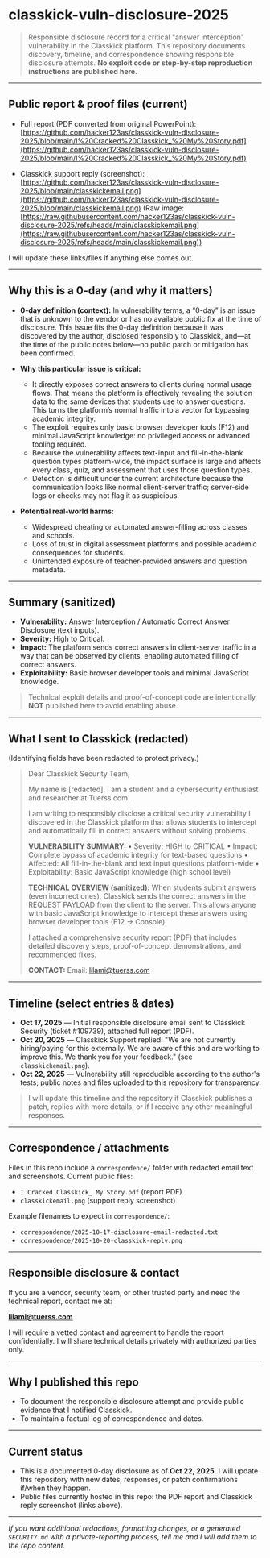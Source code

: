# classkick-vuln-disclosure-2025

> Responsible disclosure record for a critical "answer interception" vulnerability in the Classkick platform.
> This repository documents discovery, timeline, and correspondence showing responsible disclosure attempts. **No exploit code or step-by-step reproduction instructions are published here.**

---

## Public report & proof files (current)

* Full report (PDF converted from original PowerPoint):
  [https://github.com/hacker123as/classkick-vuln-disclosure-2025/blob/main/I%20Cracked%20Classkick_%20My%20Story.pdf](https://github.com/hacker123as/classkick-vuln-disclosure-2025/blob/main/I%20Cracked%20Classkick_%20My%20Story.pdf)

* Classkick support reply (screenshot):
  [https://github.com/hacker123as/classkick-vuln-disclosure-2025/blob/main/classkickemail.png](https://github.com/hacker123as/classkick-vuln-disclosure-2025/blob/main/classkickemail.png)
  (Raw image: [https://raw.githubusercontent.com/hacker123as/classkick-vuln-disclosure-2025/refs/heads/main/classkickemail.png](https://raw.githubusercontent.com/hacker123as/classkick-vuln-disclosure-2025/refs/heads/main/classkickemail.png))

I will update these links/files if anything else comes out.

---

## Why this is a 0-day (and why it matters)

* **0-day definition (context):** In vulnerability terms, a “0-day” is an issue that is unknown to the vendor or has no available public fix at the time of disclosure. This issue fits the 0-day definition because it was discovered by the author, disclosed responsibly to Classkick, and—at the time of the public notes below—no public patch or mitigation has been confirmed.

* **Why this particular issue is critical:**

  * It directly exposes correct answers to clients during normal usage flows. That means the platform is effectively revealing the solution data to the same devices that students use to answer questions. This turns the platform’s normal traffic into a vector for bypassing academic integrity.
  * The exploit requires only basic browser developer tools (F12) and minimal JavaScript knowledge: no privileged access or advanced tooling required.
  * Because the vulnerability affects text-input and fill-in-the-blank question types platform-wide, the impact surface is large and affects every class, quiz, and assessment that uses those question types.
  * Detection is difficult under the current architecture because the communication looks like normal client-server traffic; server-side logs or checks may not flag it as suspicious.

* **Potential real-world harms:**

  * Widespread cheating or automated answer-filling across classes and schools.
  * Loss of trust in digital assessment platforms and possible academic consequences for students.
  * Unintended exposure of teacher-provided answers and question metadata.

---

## Summary (sanitized)

* **Vulnerability:** Answer Interception / Automatic Correct Answer Disclosure (text inputs).
* **Severity:** High to Critical.
* **Impact:** The platform sends correct answers in client-server traffic in a way that can be observed by clients, enabling automated filling of correct answers.
* **Exploitability:** Basic browser developer tools and minimal JavaScript knowledge.

> Technical exploit details and proof-of-concept code are intentionally **NOT** published here to avoid enabling abuse.

---

## What I sent to Classkick (redacted)

(Identifying fields have been redacted to protect privacy.)

> Dear Classkick Security Team,
>
> My name is [redacted]. I am a student and a cybersecurity enthusiast and researcher at Tuerss.com.
>
> I am writing to responsibly disclose a critical security vulnerability I discovered in the Classkick platform that allows students to intercept and automatically fill in correct answers without solving problems.
>
> **VULNERABILITY SUMMARY:**
> • Severity: HIGH to CRITICAL
> • Impact: Complete bypass of academic integrity for text-based questions
> • Affected: All fill-in-the-blank and text input questions platform-wide
> • Exploitability: Basic JavaScript knowledge (high school level)
>
> **TECHNICAL OVERVIEW (sanitized):**
> When students submit answers (even incorrect ones), Classkick sends the correct answers in the REQUEST PAYLOAD from the client to the server. This allows anyone with basic JavaScript knowledge to intercept these answers using browser developer tools (F12 → Console).
>
> I attached a comprehensive security report (PDF) that includes detailed discovery steps, proof-of-concept demonstrations, and recommended fixes.
>
> **CONTACT:**
> Email: [lilami@tuerss.com](mailto:lilami@tuerss.com)

---

## Timeline (select entries & dates)

* **Oct 17, 2025** — Initial responsible disclosure email sent to Classkick Security (ticket #109739), attached full report (PDF).
* **Oct 20, 2025** — Classkick Support replied: "We are not currently hiring/paying for this externally. We are aware of this and are working to improve this. We thank you for your feedback." (see `classkickemail.png`).
* **Oct 22, 2025** — Vulnerability still reproducible according to the author's tests; public notes and files uploaded to this repository for transparency.

> I will update this timeline and the repository if Classkick publishes a patch, replies with more details, or if I receive any other meaningful responses.

---

## Correspondence / attachments

Files in this repo include a `correspondence/` folder with redacted email text and screenshots. Current public files:

* `I Cracked Classkick_ My Story.pdf` (report PDF)
* `classkickemail.png` (support reply screenshot)

Example filenames to expect in `correspondence/`:

* `correspondence/2025-10-17-disclosure-email-redacted.txt`
* `correspondence/2025-10-20-classkick-reply.png`

---

## Responsible disclosure & contact

If you are a vendor, security team, or other trusted party and need the technical report, contact me at:

**[lilami@tuerss.com](mailto:lilami@tuerss.com)**

I will require a vetted contact and agreement to handle the report confidentially. I will share technical details privately with authorized parties only.

---

## Why I published this repo

* To document the responsible disclosure attempt and provide public evidence that I notified Classkick.
* To maintain a factual log of correspondence and dates.

---

## Current status

* This is a documented 0-day disclosure as of **Oct 22, 2025**. I will update this repository with new dates, responses, or patch confirmations if/when they happen.
* Public files currently hosted in this repo: the PDF report and Classkick reply screenshot (links above).

---

*If you want additional redactions, formatting changes, or a generated `SECURITY.md` with a private-reporting process, tell me and I will add them to the repo content.*

